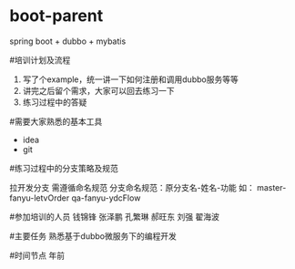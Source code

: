# boot-parent
spring boot + dubbo + mybatis

#培训计划及流程
1. 写了个example，统一讲一下如何注册和调用dubbo服务等等
2. 讲完之后留个需求，大家可以回去练习一下
3. 练习过程中的答疑

#需要大家熟悉的基本工具
* idea
* git

#练习过程中的分支策略及规范

拉开发分支 需遵循命名规范
分支命名规范：原分支名-姓名-功能
如： master-fanyu-letvOrder  qa-fanyu-ydcFlow

#参加培训的人员
钱锦锋 张泽鹏 孔繁琳 郝旺东 刘强 翟海波

#主要任务
熟悉基于dubbo微服务下的编程开发

#时间节点
年前
